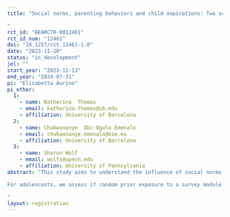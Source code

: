 ```yaml
---
title: "Social norms, parenting behaviors and child aspirations: Two survey experiments in Ghana
"
rct_id: "AEARCTR-0012461"
rct_id_num: "12461"
doi: "10.1257/rct.12461-1.0"
date: "2023-11-20"
status: "in_development"
jel: ""
start_year: "2023-11-13"
end_year: "2024-07-31"
pi: "Elisabetta Aurino"
pi_other:
  1:
    - name: Katherina  Thomas
    - email: katherina.thomas@ub.edu
    - affiliation: University of Barcelona
  2:
    - name: Chukwunonye  Obi-Ogulo Emenalo
    - email: chukwunonye.emenalo@bse.eu
    - affiliation: University of Barcelona
  3:
    - name: Sharon Wolf
    - email: wolfs@upenn.edu
    - affiliation: University of Pennsylvania
abstract: "This study aims to understand the influence of social norms on survey responses, focusing on parenting behaviors as reported by a sample of ~2,500 parents, and the educational and job aspirations of their adolescent children in Ghana. We do so through two survey experiments. With regards to parents, we test if random prior exposure to a survey module reminding them about social image around culturally sensitive parenting behaviors leads them to report differently on their own disciplinary practices towards their children. We assess whether there is an effect of eliciting social pressure norms on parents reports of their parenting practices, in a way that aligns with their perceived social norms in the community around these behaviors. We test heterogeneity by examining differences in effects by parental gender, socio-economic status (SES), baseline social desirability bias score, and enumerator gender. 
For adolescents, we assess if random prior exposure to a survey module to measure child gender attitudes leads to differential reporting on their educational and job aspirations. In doing so, we test whether making gender norms more salient leads to lower reported aspirations and/or expectations for girls, consistent with the ‘stereotype threat’ literature, and boost such aspirations for boys, consistent with the ‘stereotype boost’ hypothesis. Further, we assess whether such effects are different for younger and older adolescents; parental characteristics (SES, and gender norms beliefs); and whether they vary by the gender of the enumerator.   
"
layout: registration
---
```


